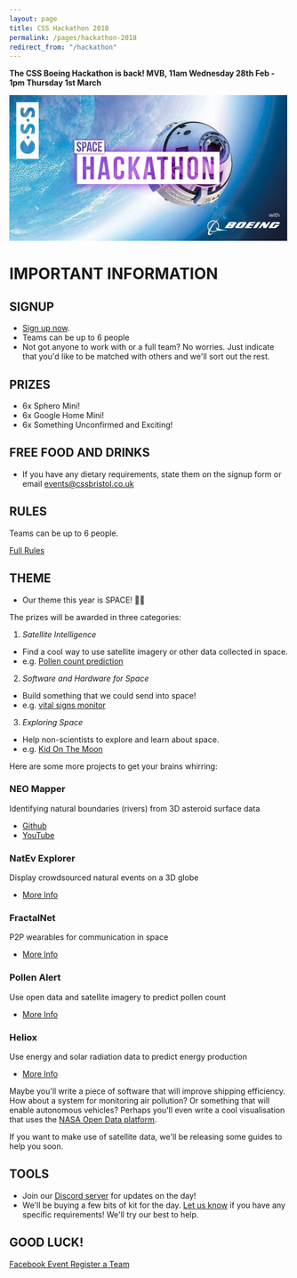 ```yaml
---
layout: page
title: CSS Hackathon 2018
permalink: /pages/hackathon-2018
redirect_from: "/hackathon"
---
```


**The CSS Boeing Hackathon is back! MVB, 11am Wednesday 28th Feb - 1pm Thursday 1st March**

[![](/assets/images/contrib/events/2018-02-28-boeing-hack/cover.jpg)](https://www.facebook.com/events/153087555349796/)

# IMPORTANT INFORMATION

## SIGNUP

- [Sign up now](https://goo.gl/forms/PFVMp2J89mdVkdRi1).
- Teams can be up to 6 people
- Not got anyone to work with or a full team? No worries. Just indicate that you'd like to be matched with others and we'll sort out the rest.

## PRIZES

- 6x Sphero Mini!
- 6x Google Home Mini!
- 6x Something Unconfirmed and Exciting!

## FREE FOOD AND DRINKS

- If you have any dietary requirements, state them on the signup form or email [events@cssbristol.co.uk](mailto:events@cssbristol.co.uk)

## RULES

Teams can be up to 6 people.

[Full Rules](https://docs.google.com/document/d/1RXPGyz3aqpJKMluvNhWkN_rSwItzHjIUJPS2jEG26y4/edit?usp=sharing)

## THEME

- Our theme this year is SPACE! 🌌🚀

The prizes will be awarded in three categories:

1. *Satellite Intelligence*
  - Find a cool way to use satellite imagery or other data collected in space.
  - e.g. [Pollen count prediction](https://www.youtube.com/watch?v=9M91NDIaKHo)
2. *Software and Hardware for Space*
  - Build something that we could send into space!
  - e.g. [vital signs monitor](https://www.youtube.com/watch?v=7UUBIyJmGhw)
3. *Exploring Space*
  - Help non-scientists to explore and learn about space.
  - e.g. [Kid On The Moon](https://www.youtube.com/watch?v=twKcOmnVf-I)

Here are some more projects to get your brains whirring:

### NEO Mapper

Identifying natural boundaries (rivers) from 3D asteroid surface data

- [Github](https://github.com/abbro-ca/VestaRainbow)
- [YouTube](https://www.youtube.com/watch?v=DE0qdKAN31A&t=55m)

### NatEv Explorer

Display crowdsourced natural events on a 3D globe

- [More Info](https://open.nasa.gov/innovation-space/natev-explorer/)

### FractalNet

P2P wearables for communication in space

- [More Info](https://2016.spaceappschallenge.org/challenges/space-station/rock-it-space-fashion-and-design/projects/fractalnet)

### Pollen Alert

Use open data and satellite imagery to predict pollen count

- [More Info](https://2017.spaceappschallenge.org/challenges/our-ecological-neighborhood/trace-invaders/teams/lemon-py-1/project)

### Heliox

Use energy and solar radiation data to predict energy production

- [More Info](https://2017.spaceappschallenge.org/challenges/earth-and-us/you-are-my-sunshine/teams/heliox/project)

Maybe you'll write a piece of software that will improve shipping efficiency. How about a system for monitoring air pollution? Or something that will enable autonomous vehicles? Perhaps you'll even write a cool visualisation that uses the [NASA Open Data platform](https://opensource.gsfc.nasa.gov/).

If you want to make use of satellite data, we'll be releasing some guides to help you soon.

## TOOLS

- Join our [Discord server](https://discordapp.com/invite/pt97nDh) for updates on the day!
- We'll be buying a few bits of kit for the day. [Let us know](mailto:treasurer@cssbristol.co.uk) if you have any specific requirements! We'll try our best to help.

## GOOD LUCK!

<a class="btn btn--dark" href="https://www.facebook.com/events/153087555349796/">
    Facebook Event
</a>

<a class="btn btn--dark" href="https://goo.gl/forms/PFVMp2J89mdVkdRi1">
    Register a Team
</a>
